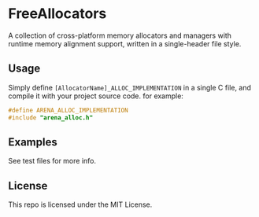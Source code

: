# FreeAllocators
A collection of cross-platform memory allocators and managers with runtime memory alignment support, written in a single-header file style.

## Usage
Simply define `[AllocatorName]_ALLOC_IMPLEMENTATION` in a single C file, and compile it with your project source code.
for example:
```C
#define ARENA_ALLOC_IMPLEMENTATION
#include "arena_alloc.h"
```

## Examples
See test files for more info.

## License
This repo is licensed under the MIT License.
